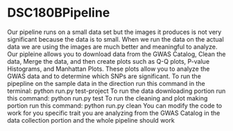 # DSC180BPipeline
Our pipeline runs on a small data set but the images it produces is not very significant because the data is to small. When we run the data on the actual data we are using the images are much better and meaningful to analyze. 
Our pipleine allows you to download data from the GWAS Catalog, Clean the data, Merge the data, and then create plots such as Q-Q plots, P-value Histograms, and Manhattan Plots. These plots allow you to analyze the GWAS data and to determine which SNPs are significant.
To run the pipepline on the sample data in the direction run this command in the terminal:
  python run.py test-project
To run the data downloading portion run this command:
  python run.py test
To run the cleaning and plot making portion run this command:
  python run.py clean
You can modify the code to work for you specific trait you are analyzing from the GWAS Catalog in the data collection portion and the whole pipeline should work
